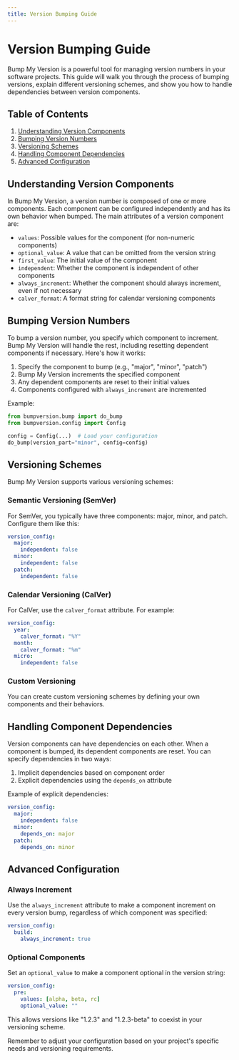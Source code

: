 ```yaml
---
title: Version Bumping Guide
---
```


# Version Bumping Guide

Bump My Version is a powerful tool for managing version numbers in your software projects. This guide will walk you through the process of bumping versions, explain different versioning schemes, and show you how to handle dependencies between version components.

## Table of Contents

1. [Understanding Version Components](#understanding-version-components)
2. [Bumping Version Numbers](#bumping-version-numbers)
3. [Versioning Schemes](#versioning-schemes)
4. [Handling Component Dependencies](#handling-component-dependencies)
5. [Advanced Configuration](#advanced-configuration)

## Understanding Version Components

In Bump My Version, a version number is composed of one or more components. Each component can be configured independently and has its own behavior when bumped. The main attributes of a version component are:

- `values`: Possible values for the component (for non-numeric components)
- `optional_value`: A value that can be omitted from the version string
- `first_value`: The initial value of the component
- `independent`: Whether the component is independent of other components
- `always_increment`: Whether the component should always increment, even if not necessary
- `calver_format`: A format string for calendar versioning components

## Bumping Version Numbers

To bump a version number, you specify which component to increment. Bump My Version will handle the rest, including resetting dependent components if necessary. Here's how it works:

1. Specify the component to bump (e.g., "major", "minor", "patch")
2. Bump My Version increments the specified component
3. Any dependent components are reset to their initial values
4. Components configured with `always_increment` are incremented

Example:

```python
from bumpversion.bump import do_bump
from bumpversion.config import Config

config = Config(...)  # Load your configuration
do_bump(version_part="minor", config=config)
```

## Versioning Schemes

Bump My Version supports various versioning schemes:

### Semantic Versioning (SemVer)

For SemVer, you typically have three components: major, minor, and patch. Configure them like this:

```yaml
version_config:
  major:
    independent: false
  minor:
    independent: false
  patch:
    independent: false
```

### Calendar Versioning (CalVer)

For CalVer, use the `calver_format` attribute. For example:

```yaml
version_config:
  year:
    calver_format: "%Y"
  month:
    calver_format: "%m"
  micro:
    independent: false
```

### Custom Versioning

You can create custom versioning schemes by defining your own components and their behaviors.

## Handling Component Dependencies

Version components can have dependencies on each other. When a component is bumped, its dependent components are reset. You can specify dependencies in two ways:

1. Implicit dependencies based on component order
2. Explicit dependencies using the `depends_on` attribute

Example of explicit dependencies:

```yaml
version_config:
  major:
    independent: false
  minor:
    depends_on: major
  patch:
    depends_on: minor
```

## Advanced Configuration

### Always Increment

Use the `always_increment` attribute to make a component increment on every version bump, regardless of which component was specified:

```yaml
version_config:
  build:
    always_increment: true
```

### Optional Components

Set an `optional_value` to make a component optional in the version string:

```yaml
version_config:
  pre:
    values: [alpha, beta, rc]
    optional_value: ""
```

This allows versions like "1.2.3" and "1.2.3-beta" to coexist in your versioning scheme.

Remember to adjust your configuration based on your project's specific needs and versioning requirements.